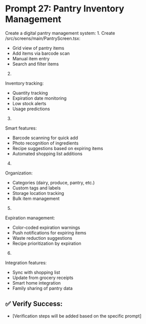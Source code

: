 # Prompt 27: Pantry Inventory Management

Create a digital pantry management system:
1.
Create /src/screens/main/PantryScreen.tsx:
 - Grid view of pantry items
 - Add items via barcode scan
 - Manual item entry
 - Search and filter items
2.
Inventory tracking:
 - Quantity tracking
 - Expiration date monitoring
 - Low stock alerts
 - Usage predictions
3.
Smart features:
 - Barcode scanning for quick add
 - Photo recognition of ingredients
 - Recipe suggestions based on expiring items
 - Automated shopping list additions
4.
Organization:
 - Categories (dairy, produce, pantry, etc.)
 - Custom tags and labels
 - Storage location tracking
 - Bulk item management
5.
Expiration management:
 - Color-coded expiration warnings
 - Push notifications for expiring items
 - Waste reduction suggestions
 - Recipe prioritization by expiration
6.
Integration features:
 - Sync with shopping list
 - Update from grocery receipts
 - Smart home integration
 - Family sharing of pantry data

## ✅ Verify Success:
- [Verification steps will be added based on the specific prompt]

